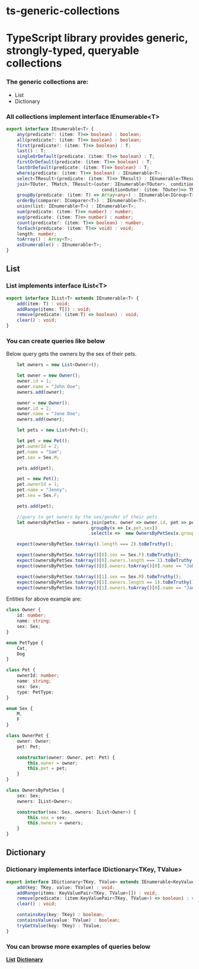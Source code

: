 # ts-generic-collections
# TypeScript library provides generic, strongly-typed, queryable collections

### The generic collections are:

*   List
*   Dictionary

### All collections implement interface IEnumerable\<T\>

```typescript
export interface IEnumerable<T> {
    any(predicate?: (item: T)=> boolean) : boolean;
    all(predicate?: (item: T)=> boolean) : boolean;
    first(predicate?: (item: T)=> boolean) : T;
    last() : T;
    singleOrDefault(predicate: (item: T)=> boolean) : T;    
    firstOrDefault(predicate: (item: T)=> boolean) : T;
    lastOrDefault(predicate: (item: T)=> boolean) : T;
    where(predicate: (item: T)=> boolean) : IEnumerable<T>;
    select<TResult>(predicate: (item: T)=> TResult) : IEnumerable<TResult>;
    join<TOuter, TMatch, TResult>(outer: IEnumerable<TOuter>, conditionInner: (item: T)=> TMatch, 
                                    conditionOuter: (item: TOuter)=> TMatch, select: (x: T, y:TOuter)=> TResult, leftJoin?: boolean) : IEnumerable<TResult>; 
    groupBy(predicate: (item: T) => Array<any>) : IEnumerable<IGroup<T>>;
    orderBy(comparer: IComparer<T>) : IEnumerable<T>;
    union(list: IEnumerable<T>) : IEnumerable<T>;
    sum(predicate: (item: T)=> number) : number;
    avg(predicate: (item: T)=> number) : number;
    count(predicate?: (item: T)=> boolean) : number;
    forEach(predicate: (item: T)=> void) : void;
    length: number;
    toArray() : Array<T>;
    asEnumerable() : IEnumerable<T>;
}
```

## List

### List implements interface IList\<T\>

```typescript
export interface IList<T> extends IEnumerable<T> {
    add(item: T) : void;
    addRange(items: T[]) : void;
    remove(predicate: (item:T) => boolean) : void;
    clear() : void;
}
```

### You can create queries like below

Below query gets the owners by the sex of their pets.

```typescript
    let owners = new List<Owner>();

    let owner = new Owner();
    owner.id = 1;
    owner.name = "John Doe";
    owners.add(owner);

    owner = new Owner();
    owner.id = 2;
    owner.name = "Jane Doe";
    owners.add(owner);    

    let pets = new List<Pet>();

    let pet = new Pet();
    pet.ownerId = 2;
    pet.name = "Sam";
    pet.sex = Sex.M;

    pets.add(pet);

    pet = new Pet();
    pet.ownerId = 1;
    pet.name = "Jenny";
    pet.sex = Sex.F;

    pets.add(pet);

    //query to get owners by the sex/gender of their pets
    let ownersByPetSex = owners.join(pets, owner => owner.id, pet => pet.ownerId, (x, y) => new OwnerPet(x,y))
                               .groupBy(x => [x.pet.sex])
                               .select(x =>  new OwnersByPetSex(x.groups[0], x.list.select(x => x.owner)));

    expect(ownersByPetSex.toArray().length === 2).toBeTruthy();

    expect(ownersByPetSex.toArray()[0].sex == Sex.F).toBeTruthy();
    expect(ownersByPetSex.toArray()[0].owners.length === 1).toBeTruthy();
    expect(ownersByPetSex.toArray()[0].owners.toArray()[0].name == "John Doe").toBeTruthy();

    expect(ownersByPetSex.toArray()[1].sex == Sex.M).toBeTruthy();
    expect(ownersByPetSex.toArray()[1].owners.length == 1).toBeTruthy();
    expect(ownersByPetSex.toArray()[1].owners.toArray()[0].name == "Jane Doe").toBeTruthy();                               
```

Entities for above example are:

```typescript
class Owner {
    id: number;
    name: string;
    sex: Sex;
}

enum PetType {
    Cat,
    Dog
}

class Pet {
    ownerId: number;
    name: string;
    sex: Sex;
    type: PetType;
}

enum Sex {
    M,
    F
}

class OwnerPet {
    owner: Owner;
    pet: Pet;

    constructor(owner: Owner, pet: Pet) {
        this.owner = owner;
        this.pet = pet;
    }
}

class OwnersByPetSex {
    sex: Sex;
    owners: IList<Owner>;

    constructor(sex: Sex, owners: IList<Owner>) {
        this.sex = sex;
        this.owners = owners;
    }
}
```

## Dictionary

### Dictionary implements interface IDictionary<TKey, TValue>

```typescript
export interface IDictionary<TKey, TValue> extends IEnumerable<KeyValuePair<TKey, TValue>> {
    add(key: TKey, value: TValue) : void;
    addRange(items: KeyValuePair<TKey, TValue>[]) : void;
    remove(predicate: (item:KeyValuePair<TKey, TValue>) => boolean) : void;
    clear() : void;

    containsKey(key: TKey) : boolean;
    containsValue(value: TValue) : boolean;
    tryGetValue(key: TKey) : TValue;
}
```

### You can browse more examples of queries below

[**List**](https://github.com/VeritasSoftware/ts-generic-collections/blob/master/projects/ts-generic-collections/src/lib/list.spec.ts)
[**Dictionary**](https://github.com/VeritasSoftware/ts-generic-collections/blob/master/projects/ts-generic-collections/src/lib/dictionary.spec.ts)